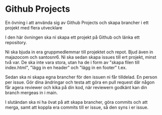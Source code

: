 # Github Projects
En övning i att använda sig av Github Projects och skapa brancher i ett projekt med flera utvecklare

I den här övningen ska ni skapa ett projekt på Github och länka ett repository. 

Ni ska bjuda in era gruppmedlemmar till projektet och repot. Bjud även in majazocom och santosnr6.
Ni ska sedan skapa issues till ert projekt, minst två var. De ska inte vara stora, utan ha de i form av "skapa filen till index.html", "lägg in en header" och "lägg in en footer" t.ex.

Sedan ska ni skapa egna brancher för den issuen ni får tilldelad. En person per issue. Gör dina ändringar och testa att göra en pull request där någon får agera reviewer och kika på din kod, när reviewern godkänt kan din branch mergeas in i main.

I slutändan ska ni ha övat på att skapa brancher, göra commits och att merga, samt att koppla era commits till er issue, så den syns i er issue.
